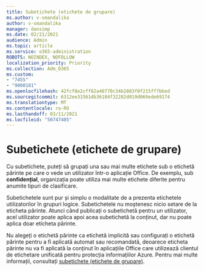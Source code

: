 ```yaml
---
title: Subetichete (etichete de grupare)
ms.author: v-smandalika
author: v-smandalika
manager: dansimp
ms.date: 02/21/2021
audience: Admin
ms.topic: article
ms.service: o365-administration
ROBOTS: NOINDEX, NOFOLLOW
localization_priority: Priority
ms.collection: Adm_O365
ms.custom:
- "7455"
- "9000181"
ms.openlocfilehash: 42fcf8e2cff62a40770c34b2883f0f215ff7bbed
ms.sourcegitcommit: 6312ee31561db36104f32282d019d069ede69174
ms.translationtype: MT
ms.contentlocale: ro-RO
ms.lasthandoff: 03/11/2021
ms.locfileid: "50747405"
---
```

# <a name="sublabels-grouping-labels"></a>Subetichete (etichete de grupare)

Cu subetichete, puteți să grupați una sau mai multe etichete sub o etichetă părinte pe care o vede un utilizator într-o aplicație Office. De exemplu, sub **confidențial**, organizația poate utiliza mai multe etichete diferite pentru anumite tipuri de clasificare.

Subetichetele sunt pur și simplu o modalitate de a prezenta etichetele utilizatorilor în grupuri logice. Subetichetele nu moștenesc nicio setare de la eticheta părinte. Atunci când publicați o subetichetă pentru un utilizator, acel utilizator poate aplica apoi acea subetichetă la conținut, dar nu poate aplica doar eticheta părinte.

Nu alegeți o etichetă părinte ca etichetă implicită sau configurați o etichetă părinte pentru a fi aplicată automat sau recomandată, deoarece eticheta părinte nu va fi aplicată la conținut în aplicațiile Office care utilizează clientul de etichetare unificată pentru protecția informațiilor Azure. Pentru mai multe informații, consultați [subetichete (etichete de grupare)](https://docs.microsoft.com/microsoft-365/compliance/sensitivity-labels).